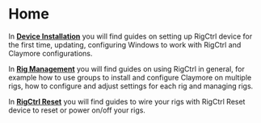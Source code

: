 # Home

In **[Device Installation](/installation)** you will find guides on setting up RigCtrl device for the first time, updating, configuring Windows to work with RigCtrl and Claymore configurations.

In **[Rig Management](/management)** you will find guides on using RigCtrl in general, for example how to use groups to install and configure Claymore on multiple rigs, how to configure and adjust settings for each rig and managing rigs.

In **[RigCtrl Reset](/rigctrl-reset)** you will find guides to wire your rigs with RigCtrl Reset device to reset or power on/off your rigs.
